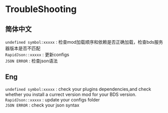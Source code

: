 # TroubleShooting

## 简体中文

`undefined symbol:xxxxx` : 检查mod加载顺序和依赖是否正确加载，检查bds服务器版本是否不匹配  
`RapidJson::xxxxx` : 更新configs   
`JSON ERROR` : 检查json语法   

## Eng

`undefined symbol:xxxxx` : check your plugins dependencies,and check whether you install a currect version mod for your BDS version.   
`RapidJson::xxxxx` : update your configs folder   
`JSON ERROR` : check your json syntax   